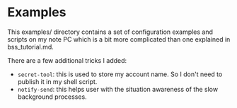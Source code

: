 # Examples

This examples/ directory contains a set of configuration examples and scripts
on my note PC which is a bit more complicated than one explained in
bss_tutorial.md.

There are a few additional tricks I added:

* `secret-tool`: this is used to store my account name.  So I don't need to
  publish it in my shell script.
* `notify-send`: this helps user with the situation awareness of the slow
  background processes.

